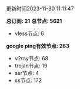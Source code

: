 更新时间2023-11-30 11:11:47

**总订阅: 21**
**总节点: 5621**
- vless节点: 6

**google ping有效节点: 263**
- v2ray节点: 68
- trojan节点: 19
- ssr节点: 4
- ss节点: 172
